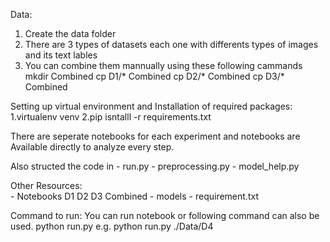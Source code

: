 Data:
1. Create the data folder
2. There are 3 types of datasets each one with differents types of images and its text lables
3. You can combine them mannually using these following cammands 
        mkdir Combined
        cp D1/*  Combined
        cp D2/*  Combined
        cp D3/*  Combined

Setting up virtual environment and Installation of required packages:
    1.virtualenv venv
    2.pip isntalll -r requirements.txt 

There are seperate notebooks for each experiment and notebooks are Available directly to analyze every step.

Also structed the code in
    - run.py
    - preprocessing.py
    - model_help.py
    
Other Resources:  
    - Notebooks
        D1
        D2
        D3
        Combined
    - models
    - requirement.txt

Command to run:
    You can run notebook or following command can also be used.
    python run.py <PATH>
    e.g. python  run.py ./Data/D4
